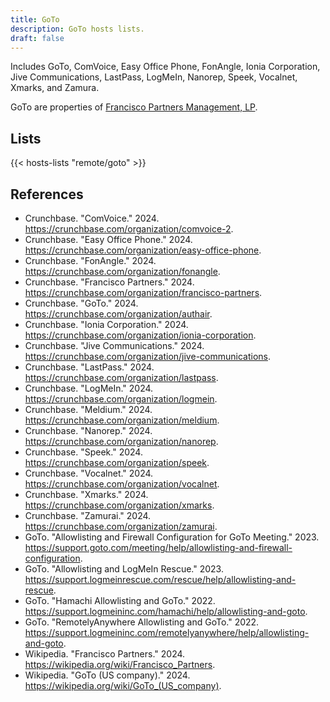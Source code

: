 ```yaml
---
title: GoTo
description: GoTo hosts lists.
draft: false
---
```


Includes GoTo, ComVoice, Easy Office Phone, FonAngle, Ionia Corporation, Jive Communications, LastPass, LogMeIn, Nanorep, Speek, Vocalnet, Xmarks, and Zamura.

GoTo are properties of [Francisco Partners Management, LP](https://franciscopartners.com/).

## Lists

{{< hosts-lists "remote/goto" >}}

## References

+ Crunchbase. "ComVoice." 2024. https://crunchbase.com/organization/comvoice-2.
+ Crunchbase. "Easy Office Phone." 2024. https://crunchbase.com/organization/easy-office-phone.
+ Crunchbase. "FonAngle." 2024. https://crunchbase.com/organization/fonangle.
+ Crunchbase. "Francisco Partners." 2024. https://crunchbase.com/organization/francisco-partners.
+ Crunchbase. "GoTo." 2024. https://crunchbase.com/organization/authair.
+ Crunchbase. "Ionia Corporation." 2024. https://crunchbase.com/organization/ionia-corporation.
+ Crunchbase. "Jive Communications." 2024. https://crunchbase.com/organization/jive-communications.
+ Crunchbase. "LastPass." 2024. https://crunchbase.com/organization/lastpass.
+ Crunchbase. "LogMeIn." 2024. https://crunchbase.com/organization/logmein.
+ Crunchbase. "Meldium." 2024. https://crunchbase.com/organization/meldium.
+ Crunchbase. "Nanorep." 2024. https://crunchbase.com/organization/nanorep.
+ Crunchbase. "Speek." 2024. https://crunchbase.com/organization/speek.
+ Crunchbase. "Vocalnet." 2024. https://crunchbase.com/organization/vocalnet.
+ Crunchbase. "Xmarks." 2024. https://crunchbase.com/organization/xmarks.
+ Crunchbase. "Zamurai." 2024. https://crunchbase.com/organization/zamurai.
+ GoTo. "Allowlisting and Firewall Configuration for GoTo Meeting." 2023. https://support.goto.com/meeting/help/allowlisting-and-firewall-configuration.
+ GoTo. "Allowlisting and LogMeIn Rescue." 2023. https://support.logmeinrescue.com/rescue/help/allowlisting-and-rescue.
+ GoTo. "Hamachi Allowlisting and GoTo." 2022. https://support.logmeininc.com/hamachi/help/allowlisting-and-goto.
+ GoTo. "RemotelyAnywhere Allowlisting and GoTo." 2022. https://support.logmeininc.com/remotelyanywhere/help/allowlisting-and-goto.
+ Wikipedia. "Francisco Partners." 2024. https://wikipedia.org/wiki/Francisco_Partners.
+ Wikipedia. "GoTo (US company)." 2024. https://wikipedia.org/wiki/GoTo_(US_company).